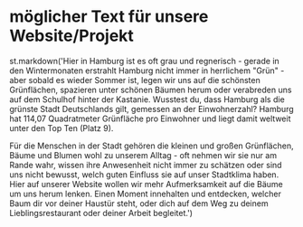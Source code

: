 # möglicher Text für unsere Website/Projekt 

st.markdown('Hier in Hamburg ist es oft grau und regnerisch - gerade in den Wintermonaten erstrahlt Hamburg nicht immer in herrlichem "Grün" - aber sobald es wieder Sommer ist, legen wir uns auf die schönsten Grünflächen, spazieren unter schönen Bäumen herum oder verabreden uns auf dem Schulhof hinter der Kastanie. Wusstest du, dass Hamburg als die grünste Stadt Deutschlands gilt, gemessen an der Einwohnerzahl? Hamburg hat 114,07 Quadratmeter Grünfläche pro Einwohner und liegt damit weltweit unter den Top Ten (Platz 9). 

Für die Menschen in der Stadt gehören die kleinen und großen Grünflächen, Bäume und Blumen wohl zu unserem Alltag - oft nehmen wir sie nur am Rande wahr, wissen ihre Anwesenheit nicht immer zu schätzen oder sind uns nicht bewusst, welch guten Einfluss sie auf unser Stadtklima haben. Hier auf unserer Website wollen wir mehr Aufmerksamkeit auf die Bäume um uns herum lenken. Einen Moment innehalten und entdecken, welcher Baum dir vor deiner Haustür steht, oder dich auf dem Weg zu deinem Lieblingsrestaurant oder deiner Arbeit begleitet.')
